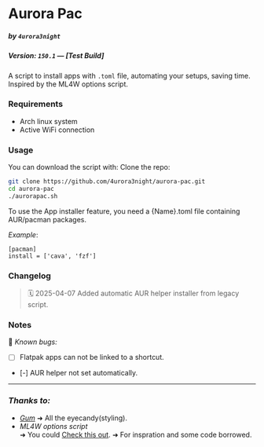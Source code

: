 # Aurora Pac
##### by `4urora3night`
##### Version: `150.1` — *[Test Build]*
A script to install apps with `.toml` file, automating your setups, saving time. 
Inspired by the ML4W options script.

### Requirements
- Arch linux system
- Active WiFi connection

### Usage
You can download the script with:
Clone the repo:

```bash
git clone https://github.com/4urora3night/aurora-pac.git
cd aurora-pac
./aurorapac.sh
```


To use the App installer feature, you need a {Name}.toml file containing AUR/pacman packages.

*Example*:
```
[pacman]
install = ['cava', 'fzf']
```
### Changelog

> 🗓️ 2025-04-07
> Added automatic AUR helper installer from legacy script.



### Notes

🧪 *Known bugs:*
 
- [ ] Flatpak apps can not be linked to a shortcut.
- [-] AUR helper not set automatically.
---
### *Thanks to:*
- [*Gum*](https://github.com/charmbracelet/gum) 
	➜ All the eyecandy(styling).
- *ML4W options script* \
	➜ You could [Check this out](https://github.com/mylinuxforwork/packages-installer).
	➜ For inspration and some code borrowed.
